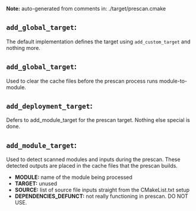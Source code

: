 **Note:** auto-generated from comments in: ./target/prescan.cmake

## `add_global_target`:

The default implementation defines the target using `add_custom_target` and nothing more.


## `add_global_target`:

Used to clear the cache files before the prescan process runs module-to-module.


## `add_deployment_target`:

Defers to add_module_target for the prescan target. Nothing else special is done.


## `add_module_target`:

Used to detect scanned modules and inputs during the prescan.  These detected outputs are placed in the cache files
that the prescan builds.

- **MODULE:** name of the module being processed
- **TARGET:** unused
- **SOURCE:** list of source file inputs straight from the CMakeList.txt setup
- **DEPENDENCIES_DEFUNCT:** not really functioning in prescan. DO NOT USE.


